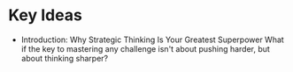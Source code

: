 # Key Ideas

- Introduction: Why Strategic Thinking Is Your Greatest Superpower What if the key to mastering any challenge isn't about pushing harder, but about thinking sharper?
